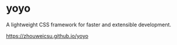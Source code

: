 # yoyo
A lightweight CSS framework for faster and extensible development.

https://zhouweicsu.github.io/yoyo
